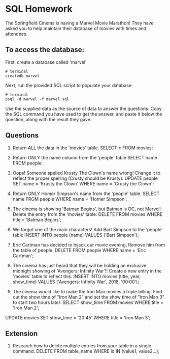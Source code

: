 # SQL Homework

The Springfield Cinema is having a Marvel Movie Marathon! They have asked you to help maintain their database of movies with times and attendees.

## To access the database:

First, create a database called 'marvel'

```
# terminal
createdb marvel
```

Next, run the provided SQL script to populate your database:

```
# terminal
psql -d marvel -f marvel.sql
```

Use the supplied data as the source of data to answer the questions. Copy the SQL command you have used to get the answer, and paste it below the question, along with the result they gave.

## Questions

1.  Return ALL the data in the 'movies' table.
SELECT * FROM movies;
<!-- Returns movies table -->

2.  Return ONLY the name column from the 'people' table
SELECT name FROM people;
<!-- Returns name column only from people table  -->

3.  Oops! Someone spelled Krusty The Clown's name wrong! Change it to reflect the proper spelling (Crusty should be Krusty).
UPDATE people SET name = 'Krusty the Clown' WHERE name = 'Crusty the Clown';
<!-- UPDATE 1 -->

4.  Return ONLY Homer Simpson's name from the 'people' table.
SELECT name FROM people WHERE name = 'Homer Simpson';
<!-- name
---------------
Homer Simpson
(1 row) -->

5.  The cinema is showing 'Batman Begins', but Batman is DC, not Marvel! Delete the entry from the 'movies' table.
DELETE FROM movies WHERE title = 'Batman Begins';
<!-- DELETE 1 -->

6.  We forgot one of the main characters! Add Bart Simpson to the 'people' table
INSERT INTO people (name) VALUES ('Bart Simpson');
<!-- INSERT 0 1 -->

7.  Eric Cartman has decided to hijack our movie evening, Remove him from the table of people.
DELETE FROM people WHERE name = 'Eric Cartman';
<!-- DELETE 1 -->

8.  The cinema has just heard that they will be holding an exclusive midnight showing of 'Avengers: Infinity War'!! Create a new entry in the 'movies' table to reflect this.
INSERT INTO movies (title, year, show_time) VALUES ('Avengers: Infinity War', 2018, '00:00');
<!-- INSERT 0 1 -->

9.  The cinema would like to make the Iron Man movies a triple billing. Find out the show time of "Iron Man 2" and set the show time of "Iron Man 3" to start two hours later.
SELECT show_time FROM movies WHERE title = 'Iron Man 2';
<!-- Returns 18:45 -->
UPDATE movies SET show_time = '20:45' WHERE title = 'Iron Man 3';
<!-- UPDATE 1 -->

## Extension

1.  Research how to delete multiple entries from your table in a single command.
DELETE FROM table_name WHERE id IN (value1, value2...);
